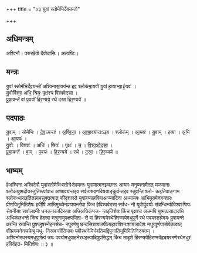 +++
title = "०३ युवां स्तोमेभिर्देवयन्तो"

+++
## अधिमन्त्रम्
अश्विनौ। परुच्छेपो दैवोदासिः। अत्यष्टिः।

## मन्त्रः
यु॒वां स्तोमे॑भिर्देव॒यन्तो॑ अश्विनाश्रा॒वय॑न्त इव॒ श्लोक॑मा॒यवो॑ यु॒वां ह॒व्याभ्या॒३॒॑यवः॑ ।  
यु॒वोर्विश्वा॒ अधि॒ श्रियः॒ पृक्ष॑श्च विश्ववेदसा ।  
प्रु॒षा॒यन्ते॑ वां प॒वयो॑ हिर॒ण्यये॒ रथे॑ दस्रा हिर॒ण्यये॑ ॥

## पदपाठः
यु॒वाम् । सोमे॑भिः । दे॒व॒ऽयन्तः॑ । अ॒श्वि॒ना॒ । आ॒श्रा॒वय॑न्तःऽइव । श्लोक॑म् । आ॒यवः॑ । यु॒वाम् । ह॒व्या । अ॒भि । आ॒यवः॑ ।  
यु॒वोः । विश्वाः॑ । अधि॑ । श्रियः॑ । पृक्षः॑ । च॒ । वि॒श्व॒ऽवे॒द॒सा॒ ।  
प्रु॒षा॒यन्ते॑ । वा॒म् । प॒वयः॑ । हि॒र॒ण्यये॑ । रथे॑ । द॒स्रा॒ । हि॒र॒ण्यये॑ ॥

## भाष्यम्
हेअश्विना अश्विदेवौ युवांस्तोमेभिःस्तोत्रैःदेवयन्तः युवामात्मनइच्छन्तः आयवः मनुष्यनामैतत् यजमानाः श्लोकंयुष्मदीयस्तुतिरूपांवाचं आश्रावयन्तइव सर्वतःश्रवणविषयाङ्कुर्वन्तइव स्तुवन्ति श्लो- कइतिवाङ्गाम श्लोकःधाराइतितन्नामसूक्तत्वात् कीदृशास्ते युवांहव्याहविषाआज्यादिना अभ्यायवः आभिमुख्येनगन्तारः प्रीणयितुमितिशेषः हवींषि आभिमुख्येनप्रापयन्तोवा किंच हेविश्ववेदसा सर्वध- नौ युवोर्युवयोः स्ंबन्धिन्योविश्वाःश्रियः सेवनीयाः सर्वालक्ष्मीः धनकनकादिरूपाः अधिअधिकंभज- न्तइतिशेषः किंच पृक्षश्च अन्नमपि युष्मत्प्रसादादधि अधिकंलभन्ते किंच हेदस्रा शत्रूणामुपक्षपयिता- रौ वां हिरण्ययेरथेहिरण्मयेमधुपूर्णे रथे पवयस्तन्नेमयः प्रुषायन्ते क्षरन्ति स्रवन्ति प्रुषप्लुषस्नेहनसेच- नपूरणेषु छन्दसिशायजपीत्यहावपिश्नःशायजादेशः मधुय्पूर्णपात्रोपेतत्वात् शीघ्रगमनेनचक्रेषु मधू- निस्रवन्तीतिभावः पवीरथनेमिर्भवतियद्विपुनातिभूमिमितिनिरुक्तम् । अश्विनोरथस्यमधुपूर्णत्वं त्रयः पवयोमधुवाहनेरथइत्यादिषुप्रसिद्धम् किंच तादृशे हिरण्ययेहिरण्मयेहृदयरमणेरथेमधुरं हविर्वहत- मितिशेषः ॥ ३ ॥
